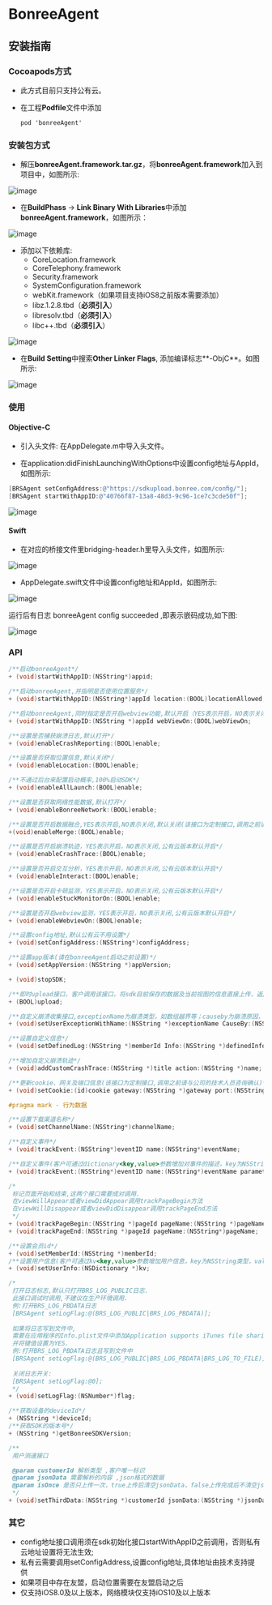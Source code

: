 # BonreeAgent

## 安装指南

### Cocoapods方式

* 此方式目前只支持公有云。

* 在工程**Podfile**文件中添加

  ```objective-c
  pod 'bonreeAgent'
  ```

### 安装包方式

* 解压**bonreeAgent.framework.tar.gz**，将**bonreeAgent.framework**加入到项目中，如图所示:

![image](https://github.com/TuYuWang/NewBonreeAgent/raw/master/img/Add.png)

* 在**BuildPhass** -> **Link Binary With Libraries**中添加**bonreeAgent.framework**，如图所示：

![image](https://github.com/TuYuWang/NewBonreeAgent/raw/master/img/Link.png)

* 添加以下依赖库:
  * CoreLocation.framework
  * CoreTelephony.framework
  * Security.framework
  * SystemConfiguration.framework
  * webKit.framework（如果项目支持iOS8之前版本需要添加）
  * libz.1.2.8.tbd（**必须引入**）
  * libresolv.tbd（**必须引入**）
  * libc++.tbd（**必须引入**）

![image](https://github.com/TuYuWang/NewBonreeAgent/raw/master/img/Dependce.png)

* 在**Build Setting**中搜索**Other Linker Flags**, 添加编译标志**-ObjC**。如图所示:

![image](https://github.com/TuYuWang/NewBonreeAgent/raw/master/img/OtherLinker.png)



### 使用

#### Objective-C

* 引入头文件: 在AppDelegate.m中导入头文件。

* 在application:didFinishLaunchingWithOptions中设置config地址与AppId，如图所示:

```objective-c
[BRSAgent setConﬁgAddress:@"https://sdkupload.bonree.com/conﬁg/"];
[BRSAgent startWithAppID:@"40766f87-13a8-48d3-9c96-1ce7c3cde50f"];
```

![image](https://github.com/TuYuWang/NewBonreeAgent/raw/master/img/OC.png)

#### Swift

* 在对应的桥接⽂件⾥bridging-header.h⾥导⼊头⽂件，如图所示:

![image](https://github.com/TuYuWang/NewBonreeAgent/raw/master/img/Swift-H.png)

* AppDelegate.swift文件中设置config地址和AppId，如图所示:

![image](https://github.com/TuYuWang/NewBonreeAgent/raw/master/img/Swift.png)

运行后有日志 bonreeAgent config succeeded ,即表示嵌码成功,如下图:

![image](https://github.com/TuYuWang/NewBonreeAgent/raw/master/img/success.png)



### API

```objective-c
/**启动bonreeAgent*/
+ (void)startWithAppID:(NSString*)appid;

/**启动bonreeAgent,并指明是否使用位置服务*/
+ (void)startWithAppID:(NSString*)appId location:(BOOL)locationAllowed;

/**启动bonreeAgent,同时指定是否开启webview功能,默认开启（YES表示开启，NO表示关闭）*/
+ (void)startWithAppID:(NSString *)appId webViewOn:(BOOL)webViewOn;

/**设置是否捕获崩溃日志,默认打开*/
+ (void)enableCrashReporting:(BOOL)enable;

/**设置是否获取位置信息,默认关闭*/
+ (void)enableLocation:(BOOL)enable;

/**不通过后台来配置启动概率,100%启动SDK*/
+ (void)enableAllLaunch:(BOOL)enable;

/**设置是否获取网络性能数据,默认打开*/
+ (void)enableBonreeNetwork:(BOOL)enable;

/**设置是否开启数据融合,YES表示开启,NO表示关闭,默认关闭(该接口为定制接口,调用之前请与公司的技术人员咨询确认)*/
+(void)enableMerge:(BOOL)enable;

/**设置是否开启崩溃轨迹，YES表示开启，NO表示关闭,公有云版本默认开启*/
+ (void)enableCrashTrace:(BOOL)enable;

/**设置是否开启交互分析，YES表示开启，NO表示关闭,公有云版本默认开启*/
+ (void)enableInteract:(BOOL)enable;

/**设置是否开启卡顿监测，YES表示开启，NO表示关闭,公有云版本默认开启*/
+ (void)enableStuckMonitorOn:(BOOL)enable;

/**设置是否开启webview监测，YES表示开启，NO表示关闭,公有云版本默认开启*/
+ (void)enableWebviewOn:(BOOL)enable;

/**设置config地址,默认公有云不用设置*/
+ (void)setConfigAddress:(NSString*)configAddress;

/**设置app版本(请在bonreeAgent启动之前设置)*/
+ (void)setAppVersion:(NSString *)appVersion;

+ (void)stopSDK;

/**即时upload接口，客户调用该接口，将sdk目前保存的数据及当前视图的信息直接上传，返回值为YES表示上传成功，NO表示上传失败。(同步上传，建议客户启用新的线程调用)*/
+ (BOOL)upload;

/**自定义崩溃收集接口,exceptionName为崩溃类型，如数组越界等；causeby为崩溃原因，即造成崩溃的方法；errordump为崩溃堆栈*/
+ (void)setUserExceptionWithName:(NSString *)exceptionName CauseBy:(NSString *)causedBy Errordump:(NSString *)errordump;

/**设置自定义信息*/
+ (void)setDefinedLog:(NSString *)memberId Info:(NSString *)definedInfo;

/**增加自定义崩溃轨迹*/
+ (void)addCustomCrashTrace:(NSString *)title action:(NSString *)name;

/**更新cookie、网关及端口信息(该接口为定制接口,调用之前请与公司的技术人员咨询确认)*/
+ (void)setCookie:(id)cookie gateway:(NSString *)gateway port:(NSString *)port;

#pragma mark - 行为数据

/**设置下载渠道名称*/
+ (void)setChannelName:(NSString*)channelName;

/**自定义事件*/
+ (void)trackEvent:(NSString*)eventID name:(NSString*)eventName;

/**自定义事件(客户可通过dictionary<key,value>参数增加对事件的描述，key为NSString类型，value为NSString或NSNumber类型)*/
+ (void)trackEvent:(NSString*)eventID name:(NSString*)eventName parameters:(NSDictionary*)dictionary;

/*
 标记页面开始和结束,这两个接口需要成对调用.
 在viewWillAppear或者viewDidAppear调用trackPageBegin方法
 在viewWillDisappear或者viewDidDisappear调用trackPageEnd方法
 */
+ (void)trackPageBegin:(NSString *)pageId pageName:(NSString *)pageName;
+ (void)trackPageEnd:(NSString *)pageId pageName:(NSString*)pageName;

/**设置会员id*/
+ (void)setMemberId:(NSString *)memberId;
/**设置用户信息(客户可通过kv<key,value>参数增加用户信息，key为NSString类型，value为NSString或NSNumber类型)*/
+ (void)setUserInfo:(NSDictionary *)kv;

/*
 打开日志标志,默认只打开BRS_LOG_PUBLIC日志.
 此接口调试时调用,不建议在生产环境调用.
 例:打开BRS_LOG_PBDATA日志
 [BRSAgent setLogFlag:@(BRS_LOG_PUBLIC|BRS_LOG_PBDATA)];
 
 如果将日志写到文件中,
 需要在应用程序的Info.plist文件中添加Application supports iTunes file sharing键，
 并将键值设置为YES.
 例:打开BRS_LOG_PBDATA日志且写到文件中
 [BRSAgent setLogFlag:@(BRS_LOG_PUBLIC|BRS_LOG_PBDATA|BRS_LOG_TO_FILE)];
 
 关闭日志开关:
 [BRSAgent setLogFlag:@0];
 */
+ (void)setLogFlag:(NSNumber*)flag;

/**获取设备的deviceId*/
+ (NSString *)deviceId;
/**获取SDK的版本号*/
+ (NSString *)getBonreeSDKVersion;

/**
 用户测速接口

 @param customerId 解析类型 ,客户唯一标识
 @param jsonData 需要解析的内容 ,json格式的数据
 @param isOnce 是否只上传一次，true上传后清空jsonData，false上传完成后不清空jsonData，到下次上传的时候继续上传该jsonData
 */
+ (void)setThirdData:(NSString *)customerId jsonData:(NSString *)jsonData isOnce:(BOOL)isOnce;
```



### 其它

* config地址接口调用须在sdk初始化接口startWithAppID之前调用，否则私有云地址设置将无法生效;
* 私有云需要调用setConfigAddress,设置config地址,具体地址由技术支持提供 
* 如果项目中存在友盟，启动位置需要在友盟启动之后
* 仅支持iOS8.0及以上版本，网络模块仅支持iOS10及以上版本

